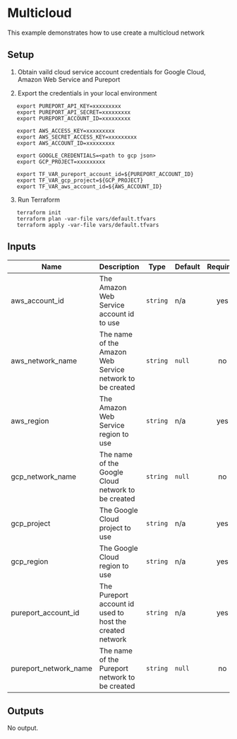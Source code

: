 # Multicloud 

This example demonstrates how to use create a multicloud network

## Setup

1. Obtain vaild cloud service account credentials for Google Cloud, Amazon
   Web Service and Pureport

2. Export the credentials in your local environment

```
   export PUREPORT_API_KEY=xxxxxxxxx
   export PUREPORT_API_SECRET=xxxxxxxxx
   export PUREPORT_ACCOUNT_ID=xxxxxxxxx

   export AWS_ACCESS_KEY=xxxxxxxxx
   export AWS_SECRET_ACCESS_KEY=xxxxxxxxx
   export AWS_ACCOUNT_ID=xxxxxxxxx

   export GOOGLE_CREDENTIALS=<path to gcp json>
   export GCP_PROJECT=xxxxxxxxx

   export TF_VAR_pureport_account_id=${PUREPORT_ACCOUNT_ID}
   export TF_VAR_gcp_project=${GCP_PROJECT}
   export TF_VAR_aws_account_id=${AWS_ACCOUNT_ID}
```

3.  Run Terraform

```
   terraform init
   terraform plan -var-file vars/default.tfvars
   terraform apply -var-file vars/default.tfvars
```

<!-- BEGINNING OF PRE-COMMIT-TERRAFORM DOCS HOOK -->
## Inputs

| Name | Description | Type | Default | Required |
|------|-------------|------|---------|:--------:|
| aws\_account\_id | The Amazon Web Service account id to use | `string` | n/a | yes |
| aws\_network\_name | The name of the Amazon Web Service network to be created | `string` | `null` | no |
| aws\_region | The Amazon Web Service region to use | `string` | n/a | yes |
| gcp\_network\_name | The name of the Google Cloud network to be created | `string` | `null` | no |
| gcp\_project | The Google Cloud project to use | `string` | n/a | yes |
| gcp\_region | The Google Cloud region to use | `string` | n/a | yes |
| pureport\_account\_id | The Pureport account id used to host the created network | `string` | n/a | yes |
| pureport\_network\_name | The name of the Pureport network to be created | `string` | `null` | no |

## Outputs

No output.

<!-- END OF PRE-COMMIT-TERRAFORM DOCS HOOK -->

